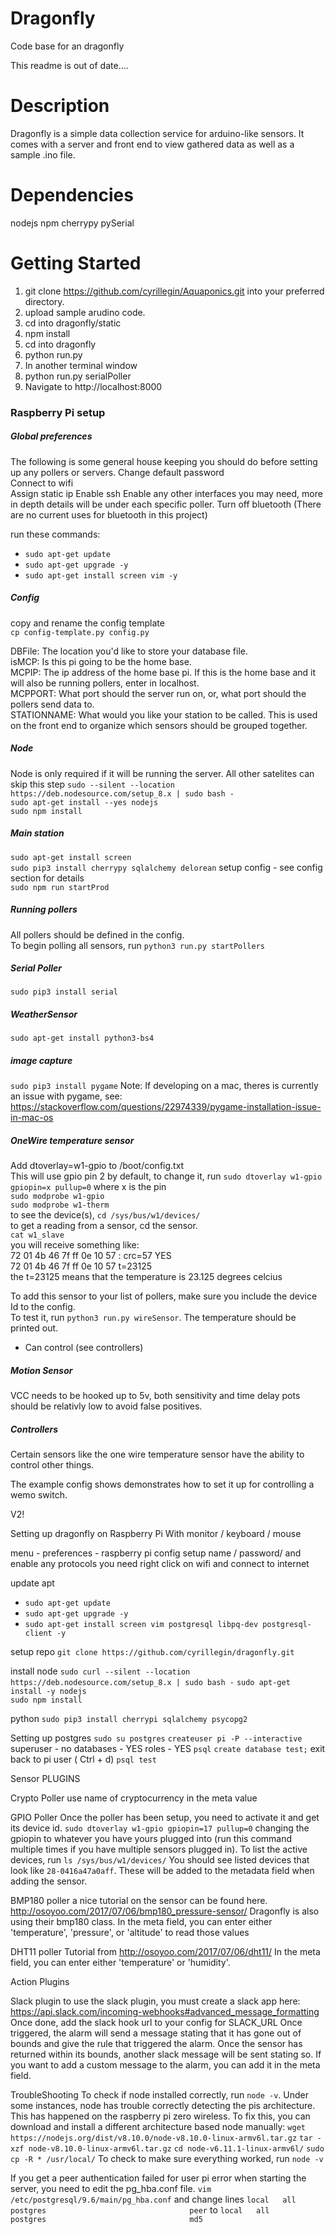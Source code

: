 # Dragonfly
Code base for an dragonfly

This readme is out of date....

# Description
Dragonfly is a simple data collection service for arduino-like
sensors. It comes with a server and front end to view gathered
data as well as a sample .ino file.

# Dependencies
nodejs
npm
cherrypy
pySerial

# Getting Started
1. git clone https://github.com/cyrillegin/Aquaponics.git into your preferred directory.
2. upload sample arudino code.
3. cd into dragonfly/static
4. npm install
5. cd into dragonfly
6. python run.py
7. In another terminal window
8. python run.py serialPoller
9. Navigate to http://localhost:8000


### Raspberry Pi setup

##### Global preferences  
The following is some general house keeping you should do before setting up any pollers or servers.
Change default password  
Connect to wifi  
Assign static ip
Enable ssh
Enable any other interfaces you may need, more in depth details will be under each specific poller.
Turn off bluetooth (There are no current uses for bluetooth in this project)

run these commands:
* `sudo apt-get update`
* `sudo apt-get upgrade -y`
* `sudo apt-get install screen vim -y`


##### Config
copy and rename the config template  
`cp config-template.py config.py`

DBFile: The location you'd like to store your database file.   
isMCP: Is this pi going to be the home base.  
MCPIP: The ip address of the home base pi. If this is the home base and it will also be running pollers, enter in localhost.  
MCPPORT: What port should the server run on, or, what port should the pollers send data to.  
STATIONNAME: What would you like your station to be called. This is used on the front end to organize which sensors should be grouped together.  

##### Node
Node is only required if it will be running the server. All other satelites can skip this step
`sudo --silent --location https://deb.nodesource.com/setup_8.x | sudo bash -`  
`sudo apt-get install --yes nodejs`  
`sudo npm install`

##### Main station
`sudo apt-get install screen`  
`sudo pip3 install cherrypy sqlalchemy delorean` 
setup config - see config section for details  
`sudo npm run startProd`  

##### Running pollers
All pollers should be defined in the config.  
To begin polling all sensors, run `python3 run.py startPollers`


##### Serial Poller
`sudo pip3 install serial`  

##### WeatherSensor  
`sudo apt-get install python3-bs4`

##### image capture
`sudo pip3 install pygame`
Note: If developing on a mac, theres is currently an issue with pygame, see: https://stackoverflow.com/questions/22974339/pygame-installation-issue-in-mac-os


##### OneWire temperature sensor
Add dtoverlay=w1-gpio to /boot/config.txt  
This will use gpio pin 2 by default, to change it, run `sudo dtoverlay w1-gpio gpiopin=x pullup=0` where x is the pin  
`sudo modprobe w1-gpio`  
`sudo modprobe w1-therm`  
to see the device(s), `cd /sys/bus/w1/devices/`  
to get a reading from a sensor, cd the sensor.  
`cat w1_slave`  
you will receive something like:  
72 01 4b 46 7f ff 0e 10 57 : crc=57 YES  
72 01 4b 46 7f ff 0e 10 57 t=23125  
the t=23125 means that the temperature is 23.125 degrees celcius  

To add this sensor to your list of pollers, make sure you include the device Id to the config.  
To test it, run `python3 run.py wireSensor`. The temperature should be printed out.  
* Can control (see controllers)  


##### Motion Sensor
VCC needs to be hooked up to 5v, both sensitivity and time delay pots should be relativly low to avoid false positives.  


##### Controllers
Certain sensors like the one wire temperature sensor have the ability to control other things.  

The example config shows demonstrates how to set it up for controlling a wemo switch.





V2!


Setting up dragonfly on Raspberry Pi
With monitor / keyboard / mouse

menu - preferences - raspberry pi config
setup name / password/ and enable any protocols you need
right click on wifi and connect to internet

update apt
* `sudo apt-get update`
* `sudo apt-get upgrade -y`
* `sudo apt-get install screen vim postgresql libpq-dev postgresql-client -y`

setup repo
`git clone https://github.com/cyrillegin/dragonfly.git`

install node
`sudo curl --silent --location https://deb.nodesource.com/setup_8.x | sudo bash -`
`sudo apt-get install -y nodejs`  
`sudo npm install`

python
`sudo pip3 install cherrypi sqlalchemy psycopg2`


Setting up postgres
`sudo su postgres`
`createuser pi -P --interactive`
  superuser - no
  databases - YES
  roles - YES
`psql`
`create database test;`
exit back to pi user ( Ctrl + d)
`psql test`



Sensor PLUGINS

Crypto Poller
use name of cryptocurrency in the meta value

GPIO Poller
Once the poller has been setup, you need to activate it and get its device id.
`sudo dtoverlay w1-gpio gpiopin=17 pullup=0`
changing the gpiopin to whatever you have yours plugged into (run this command multiple times if you have multiple sensors plugged in).
To list the active devices, run
`ls /sys/bus/w1/devices/`
You should see listed devices that look like `28-0416a47a0aff`. These will be added to the metadata field when adding the sensor.

BMP180 poller
a nice tutorial on the sensor can be found here.
http://osoyoo.com/2017/07/06/bmp180_pressure-sensor/
Dragonfly is also using their bmp180 class.
In the meta field, you can enter either 'temperature', 'pressure', or 'altitude' to read those values

DHT11 poller
Tutorial from http://osoyoo.com/2017/07/06/dht11/
In the meta field, you can enter either 'temperature' or 'humidity'.


Action Plugins

Slack plugin
to use the slack plugin, you must create a slack app here: https://api.slack.com/incoming-webhooks#advanced_message_formatting
Once done, add the slack hook url to your config for SLACK_URL
Once triggered, the alarm will send a message stating that it has gone out of bounds and give the rule that
triggered the alarm. Once the sensor has returned within its bounds, another slack message will be sent stating so.
If you want to add a custom message to the alarm, you can add it in the meta field.


TroubleShooting
To check if node installed correctly, run `node -v`. Under some instances, node has trouble correctly detecting the pis architecture. This has happened on the raspberry pi zero wireless. To fix this, you can download and install a different architecture based node manually:
`wget https://nodejs.org/dist/v8.10.0/node-v8.10.0-linux-armv6l.tar.gz`
`tar -xzf node-v8.10.0-linux-armv6l.tar.gz`
`cd node-v6.11.1-linux-armv6l/`
`sudo cp -R * /usr/local/`
To check to make sure everything worked, run `node -v`


If you get a peer authentication failed for user pi error when starting the server, you need to edit the pg_hba.conf file.
`vim /etc/postgresql/9.6/main/pg_hba.conf`
and change lines 
`local   all             postgres                                peer`
to
`local   all             postgres                                md5`
